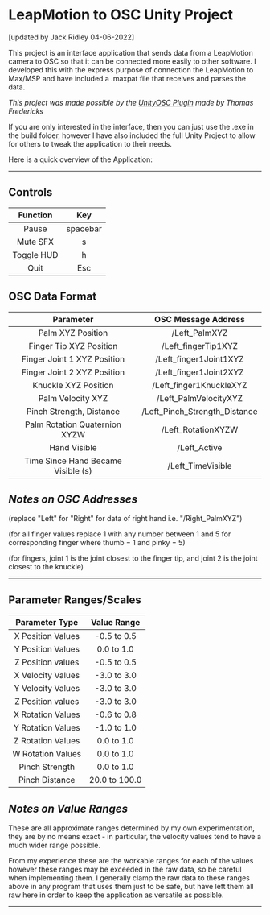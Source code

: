 
# LeapMotion to OSC Unity Project  #

[updated by Jack Ridley 04-06-2022]

This project is an interface application that sends data from a LeapMotion camera to OSC so that it can be connected more easily to other software. I developed this with the express purpose of connection the LeapMotion to Max/MSP and have included a .maxpat file that receives and parses the data.

*This project was made possible by the [UnityOSC Plugin](https://thomasfredericks.github.io/UnityOSC/) made by Thomas Fredericks*

If you are only interested in the interface, then you can just use the .exe in the build folder, however I have also included the full Unity Project to allow for others to tweak the application to their needs.

Here is a quick overview of the Application:
_________________________________________________________________________


## Controls ##
| Function | Key    |
|:--------:|:------:|
|Pause     |spacebar|
|Mute SFX  | s      |
|Toggle HUD| h		  |
|Quit      | Esc		|

## OSC Data Format ##

| Parameter           			  	    | OSC Message Address   		   |
|:---------------------------------:|:----------------------------:|
|Palm XYZ Position   				  	    | /Left_PalmXYZ         		   |
|Finger Tip XYZ Position		  		  | /Left_fingerTip1XYZ   		   |
|Finger Joint 1 XYZ Position	  	  |/Left_finger1Joint1XYZ        |
|Finger Joint 2 XYZ Position	  	  |/Left_finger1Joint2XYZ        |
|Knuckle XYZ Position   				    |/Left_finger1KnuckleXYZ       |
|Palm Velocity XYZ      		  	    |/Left_PalmVelocityXYZ         |
|Pinch Strength, Distance				  	|/Left_Pinch_Strength_Distance |
|Palm Rotation Quaternion XYZW      |/Left_RotationXYZW            |
|Hand Visible										  	|/Left_Active									 |
|Time Since Hand Became Visible (s) |/Left_TimeVisible						 |


## *Notes on OSC Addresses* ##

(replace "Left" for "Right" for data of right hand i.e. "/Right_PalmXYZ")

(for all finger values replace 1 with any number between 1 and 5 for
corresponding finger where thumb = 1 and pinky = 5)

(for fingers, joint 1 is the joint closest to the finger tip, and joint 2
is the joint closest to the knuckle)
_________________________________________________________________________


## Parameter Ranges/Scales ##

|Parameter Type					|Value Range				|
|:---------------------:|:-----------------:|
|X Position Values			|-0.5 to 0.5				|
|Y Position Values			|0.0 to 1.0					|
|Z Position values			|-0.5 to 0.5				|
|X Velocity Values			|-3.0 to 3.0				|
|Y Velocity Values			|-3.0 to 3.0				|
|Z Position values			|-3.0 to 3.0				|
|X Rotation Values			|-0.6 to 0.8				|
|Y Rotation Values			|-1.0 to 1.0				|
|Z Rotation Values			|0.0 to 1.0					|
|W Rotation Values			|0.0 to 1.0					|
|Pinch Strength					|0.0 to 1.0					|
|Pinch Distance					|20.0 to 100.0			|

## *Notes on Value Ranges* ##

These are all approximate ranges determined by my own experimentation,
they are by no means exact - in particular, the velocity values tend to
have a much wider range possible.

From my experience these are the workable ranges for each of the values
however these ranges may be exceeded in the raw data, so be careful when
implementing them. I generally clamp the raw data to these ranges above
in any program that uses them just to be safe, but have left them all raw
here in order to keep the application as versatile as possible.
_________________________________________________________________________
